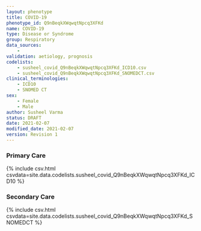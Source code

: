 ```yaml
---
layout: phenotype
title: COVID-19
phenotype_id: Q9nBeqkXWqwqtNpcq3XFKd
name: COVID-19
type: Disease or Syndrome
group: Respiratory
data_sources:
    - 
validation: aetiology, prognosis
codelists:
    - susheel_covid_Q9nBeqkXWqwqtNpcq3XFKd_ICD10.csv
    - susheel_covid_Q9nBeqkXWqwqtNpcq3XFKd_SNOMEDCT.csv
clinical_terminologies: 
    - ICD10
    - SNOMED CT
sex: 
    - Female
    - Male
author: Susheel Varma
status: DRAFT
date: 2021-02-07
modified_date: 2021-02-07
version: Revision 1
---
```


### Primary Care

{% include csv.html csvdata=site.data.codelists.susheel_covid_Q9nBeqkXWqwqtNpcq3XFKd_ICD10 %}

### Secondary Care

{% include csv.html csvdata=site.data.codelists.susheel_covid_Q9nBeqkXWqwqtNpcq3XFKd_SNOMEDCT %}